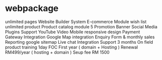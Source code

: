 # webpackage
unlimited pages  Website Builder System  E-commerce Module  wish list unlimited product Product catalog module  5 Promotion Banner  Social Media Plugins  Support YouTube Video  Mobile responsive design               Payment Gateway Integration            Google Map integration  Enquiry Form &amp;  monthly sales Reporting   google sitemap             Live chat Integration  Support 3 months On field product training 1day        FOC First year ( domain + Hosting )   Renewal RM499/year ( hosting + domain ) Seup fee RM 1500
